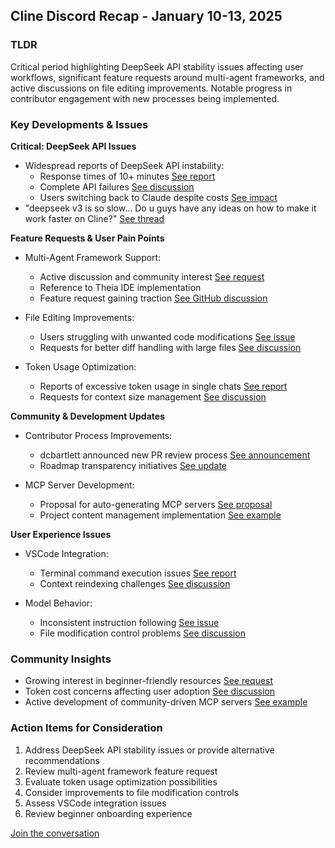 ## Cline Discord Recap - January 10-13, 2025

### TLDR

Critical period highlighting DeepSeek API stability issues affecting user workflows, significant feature requests around multi-agent frameworks, and active discussions on file editing improvements. Notable progress in contributor engagement with new processes being implemented.

### Key Developments & Issues

**Critical: DeepSeek API Issues**
* Widespread reports of DeepSeek API instability:
  * Response times of 10+ minutes [See report](https://discord.com/channels/1275535550845292637/1275535550845292640/1328283814568955967)
  * Complete API failures [See discussion](https://discord.com/channels/1275535550845292637/1275535550845292640/1328234372884594731)
  * Users switching back to Claude despite costs [See impact](https://discord.com/channels/1275535550845292637/1275535550845292640/1328020722190254190)
* "deepseek v3 is so slow... Do u guys have any ideas on how to make it work faster on Cline?" [See thread](https://discord.com/channels/1275535550845292637/1275535550845292640/1328194532604645437)

**Feature Requests & User Pain Points**
* Multi-Agent Framework Support:
  * Active discussion and community interest [See request](https://discord.com/channels/1275535550845292637/1321367716820422657/1327289483577524294)
  * Reference to Theia IDE implementation
  * Feature request gaining traction [See GitHub discussion](https://github.com/cline/cline/discussions/489)

* File Editing Improvements:
  * Users struggling with unwanted code modifications [See issue](https://discord.com/channels/1275535550845292637/1321367716820422657/1327335055202193501)
  * Requests for better diff handling with large files [See discussion](https://discord.com/channels/1275535550845292637/1275535550845292640/1327189823743299594)

* Token Usage Optimization:
  * Reports of excessive token usage in single chats [See report](https://discord.com/channels/1275535550845292637/1275535550845292640/1327278352549019732)
  * Requests for context size management [See discussion](https://discord.com/channels/1275535550845292637/1275535550845292640/1327282034950930443)

**Community & Development Updates**
* Contributor Process Improvements:
  * dcbartlett announced new PR review process [See announcement](https://discord.com/channels/1275535550845292637/1321367716820422657/1327339155969278125)
  * Roadmap transparency initiatives [See update](https://discord.com/channels/1275535550845292637/1321367716820422657/1327382502901551228)

* MCP Server Development:
  * Proposal for auto-generating MCP servers [See proposal](https://discord.com/channels/1275535550845292637/1321367716820422657/1327269992923922442)
  * Project content management implementation [See example](https://discord.com/channels/1275535550845292637/1316849926533287986/1327584605800501288)

**User Experience Issues**
* VSCode Integration:
  * Terminal command execution issues [See report](https://discord.com/channels/1275535550845292637/1275535550845292640/1327321579125739660)
  * Context reindexing challenges [See discussion](https://discord.com/channels/1275535550845292637/1275535550845292640/1327367927853696043)

* Model Behavior:
  * Inconsistent instruction following [See issue](https://discord.com/channels/1275535550845292637/1275535550845292640/1327298077890973769)
  * File modification control problems [See discussion](https://discord.com/channels/1275535550845292637/1321367716820422657/1327335055202193501)

### Community Insights
* Growing interest in beginner-friendly resources [See request](https://discord.com/channels/1275535550845292637/1275535550845292640/1328311023802777693)
* Token cost concerns affecting user adoption [See discussion](https://discord.com/channels/1275535550845292637/1275535550845292640/1327732903741784134)
* Active development of community-driven MCP servers [See example](https://discord.com/channels/1275535550845292637/1316849926533287986/1327584605800501288)

### Action Items for Consideration
1. Address DeepSeek API stability issues or provide alternative recommendations
2. Review multi-agent framework feature request
3. Evaluate token usage optimization possibilities
4. Consider improvements to file modification controls
5. Assess VSCode integration issues
6. Review beginner onboarding experience

[Join the conversation](https://discord.gg/cline)
